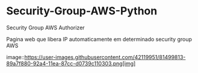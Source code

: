 # Security-Group-AWS-Python

Security Group AWS Authorizer

Pagina web que libera IP automaticamente em determinado security group AWS

image::https://user-images.githubusercontent.com/42119951/81499813-89a7f880-92a4-11ea-87cc-d0739c110303.png[img]
